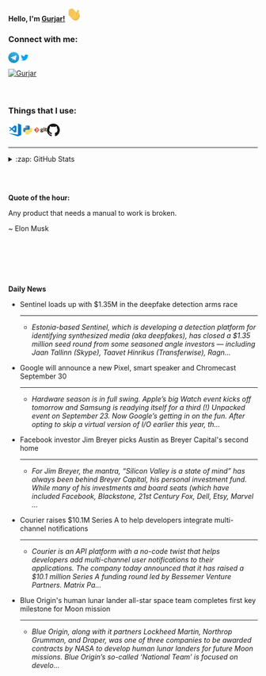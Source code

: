 #### Hello, I'm [Gurjar!](https://GurjarKing.github.io) <img src="https://raw.githubusercontent.com/ABSphreak/ABSphreak/master/gifs/Hi.gif" width="30px"></h2>


### Connect with me:

[<img align="left" alt="Gurjar | Telegram" width="22px" src="https://raw.githubusercontent.com/github/explore/80688e429a7d4ef2fca1e82350fe8e3517d3494d/topics/telegram/telegram.png" />][Telegram]
[<img align="left" alt="Gurjar | Twitter" width="22px" src="https://raw.githubusercontent.com/github/explore/80688e429a7d4ef2fca1e82350fe8e3517d3494d/topics/twitter/twitter.png" />][Twitter]
<br >
<br >
<a href="https://github.com/GurjarKing"><img src="https://komarev.com/ghpvc/?username=GurjarKing" alt="Gurjar" /></a> <br />
<br />
<br />
<!-- <br >

![](https://visitor-badge.glitch.me/badge?page_id=GurjarKing)

<br /> -->

### Things that I use:

[<img align="left" alt="Visual Studio Code" width="26px" src="https://raw.githubusercontent.com/github/explore/80688e429a7d4ef2fca1e82350fe8e3517d3494d/topics/visual-studio-code/visual-studio-code.png" />][VSCode]
[<img align="left" alt="Python" width="26px" src="https://raw.githubusercontent.com/github/explore/80688e429a7d4ef2fca1e82350fe8e3517d3494d/topics/python/python.png" />][Python]
[<img align="left" alt="Git" width="26px" src="https://raw.githubusercontent.com/github/explore/80688e429a7d4ef2fca1e82350fe8e3517d3494d/topics/git/git.png" />][Git]
[<img align="left" alt="GitHub" width="26px" src="https://raw.githubusercontent.com/github/explore/78df643247d429f6cc873026c0622819ad797942/topics/github/github.png" />][Github]

<br />
<br />

---
<details>
  <summary>:zap: GitHub Stats</summary>

<img align="left" alt="Gurjar's Github Stats" src="https://github-readme-stats.vercel.app/api?username=GurjarKing&show_icons=true&hide_border=true&count_private=true&include_all_commit=true&theme=algolia" />

</details>

<!-- ### 🔔 My latest tweet
<a href="https://twitter.com/Gurjar_King43" target="_blank">
	<img src="https://github.com/GurjarKing/GurjarKing/raw/master/tweet.png" width="70%" align="center" alt="Click to view on Twitter" title="My latest tweet, as an image"/>
</a> -->
<br>

<pre>

</pre>

**Quote of the hour:**

Any product that needs a manual to work is broken.

~ Elon Musk
<pre>

</pre>
<br>
<pre>


</pre>
<strong>Daily News</strong>
  
  - Sentinel loads up with $1.35M in the deepfake detection arms race
     <hr/>
     
      - *Estonia-based Sentinel, which is developing a detection platform for identifying synthesized media (aka deepfakes), has closed a $1.35 million seed round from some seasoned angle investors — including Jaan Tallinn (Skype), Taavet Hinrikus (Transferwise), Ragn…*
     
  - Google will announce a new Pixel, smart speaker and Chromecast September 30
      <hr/>
      
      - *Hardware season is in full swing. Apple’s big Watch event kicks off tomorrow and Samsung is readying itself for a third (!) Unpacked event on September 23. Now Google’s getting in on the fun. After opting to skip a virtual version of I/O earlier this year, th…*
      
  - Facebook investor Jim Breyer picks Austin as Breyer Capital's second home
      <hr/>
      
      - *For Jim Breyer, the mantra, “Silicon Valley is a state of mind” has always been behind Breyer Capital, his personal investment fund. While many of his investments and board seats (which have included Facebook, Blackstone, 21st Century Fox, Dell, Etsy, Marvel …*
      
  - Courier raises $10.1M Series A to help developers integrate multi-channel notifications
      <hr/>
      
      - *Courier is an API platform with a no-code twist that helps developers add multi-channel user notifications to their applications. The company today announced that it has raised a $10.1 million Series A funding round led by Bessemer Venture Partners. Matrix Pa…*
       
  - Blue Origin's human lunar lander all-star space team completes first key milestone for Moon mission
      <hr/>
       
       - *Blue Origin, along with it partners Lockheed Martin, Northrop Grumman, and Draper, was one of three companies to be awarded contracts by NASA to develop human lunar landers for future Moon missions. Blue Origin’s so-called ‘National Team’ is focused on develo…*
      

<br />

[VSCode]: https://code.visualstudio.com/
[Python]: https://www.python.org/
[Git]: https://git-scm.com/
[Github]: https://github.com/
[Telegram]: https://t.me/Gurjar_King/
[Twitter]: https://twitter.com/Gurjar_King43/
